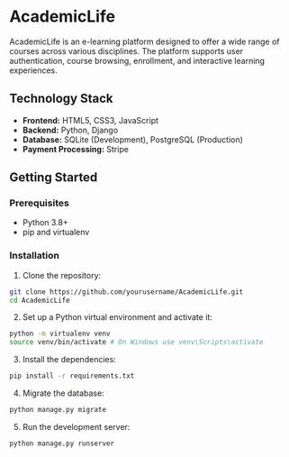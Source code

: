# AcademicLife
AcademicLife is an e-learning platform designed to offer a wide range of courses across various disciplines. The platform supports user authentication, course browsing, enrollment, and interactive learning experiences.

## Technology Stack

- **Frontend:** HTML5, CSS3, JavaScript
- **Backend:** Python, Django
- **Database:** SQLite (Development), PostgreSQL (Production)
- **Payment Processing:** Stripe

## Getting Started
### Prerequisites

- Python 3.8+
- pip and virtualenv

### Installation
1. Clone the repository:
```bash
git clone https://github.com/yourusername/AcademicLife.git
cd AcademicLife
```
2. Set up a Python virtual environment and activate it:
```bash
python -m virtualenv venv
source venv/bin/activate # On Windows use venv\Scripts\activate
```
3. Install the dependencies:
```bash
pip install -r requirements.txt
```
4. Migrate the database:
```bash
python manage.py migrate
```
5. Run the development server:
```bash
python manage.py runserver
```

